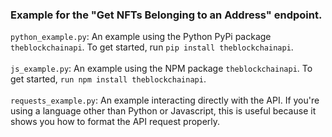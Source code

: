 ### Example for the "Get NFTs Belonging to an Address" endpoint.

`python_example.py`: An example using the Python PyPi package `theblockchainapi`. To get started, run `pip install theblockchainapi`.<br/><br/>
`js_example.py`: An example using the NPM package `theblockchainapi`. To get started, `run npm install theblockchainapi`.<br/><br/>
`requests_example.py`: An example interacting directly with the API. If you're using a language other than Python or Javascript, this is useful because it shows you how to format the API request properly.<br/><br/>